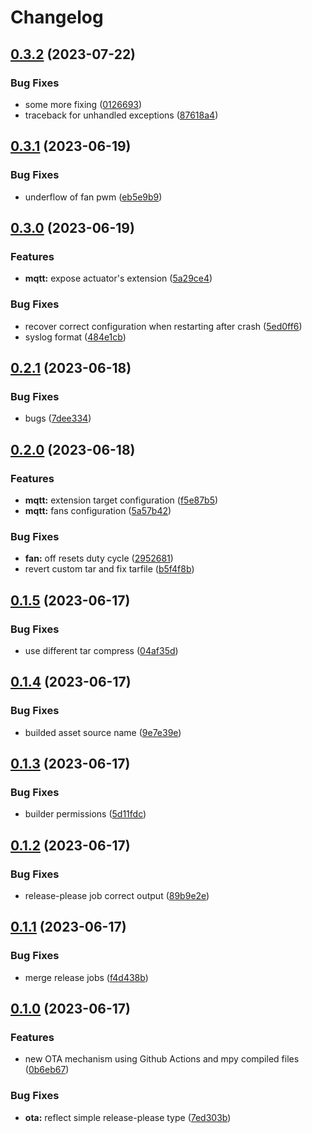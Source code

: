 # Changelog

## [0.3.2](https://github.com/AuHau/projector-cabinet/compare/v0.3.1...v0.3.2) (2023-07-22)


### Bug Fixes

* some more fixing ([0126693](https://github.com/AuHau/projector-cabinet/commit/0126693fc49ac88e7b52665757672bb9edbba45f))
* traceback for unhandled exceptions ([87618a4](https://github.com/AuHau/projector-cabinet/commit/87618a41633968a7fd9db245ec9cdd786ce4bce1))

## [0.3.1](https://github.com/AuHau/projector-cabinet/compare/v0.3.0...v0.3.1) (2023-06-19)


### Bug Fixes

* underflow of fan pwm ([eb5e9b9](https://github.com/AuHau/projector-cabinet/commit/eb5e9b9d5d2ecf6da5a343ec5694fcccc4ab3049))

## [0.3.0](https://github.com/AuHau/projector-cabinet/compare/v0.2.1...v0.3.0) (2023-06-19)


### Features

* **mqtt:** expose actuator's extension ([5a29ce4](https://github.com/AuHau/projector-cabinet/commit/5a29ce446627cf0632ab04ef4f666a7cec7c00e0))


### Bug Fixes

* recover correct configuration when restarting after crash ([5ed0ff6](https://github.com/AuHau/projector-cabinet/commit/5ed0ff681734d7d25988c2870c71c69acecf9d1b))
* syslog format ([484e1cb](https://github.com/AuHau/projector-cabinet/commit/484e1cbc50b07813cca8b98dd84b1062b6938779))

## [0.2.1](https://github.com/AuHau/projector-cabinet/compare/v0.2.0...v0.2.1) (2023-06-18)


### Bug Fixes

* bugs ([7dee334](https://github.com/AuHau/projector-cabinet/commit/7dee334d7eafd5650619703c98dbe3d5649d6b00))

## [0.2.0](https://github.com/AuHau/projector-cabinet/compare/v0.1.5...v0.2.0) (2023-06-18)


### Features

* **mqtt:** extension target configuration ([f5e87b5](https://github.com/AuHau/projector-cabinet/commit/f5e87b5617057703612a36bc812b0418c790dd0a))
* **mqtt:** fans configuration ([5a57b42](https://github.com/AuHau/projector-cabinet/commit/5a57b42f79fea2eea04af359a79ac7d08bdff45d))


### Bug Fixes

* **fan:** off resets duty cycle ([2952681](https://github.com/AuHau/projector-cabinet/commit/2952681409744ba1f1e988e2f01610850ec01ed6))
* revert custom tar and fix tarfile ([b5f4f8b](https://github.com/AuHau/projector-cabinet/commit/b5f4f8b6b115490de6233753be86939c8b0f6fb9))

## [0.1.5](https://github.com/AuHau/projector-cabinet/compare/v0.1.4...v0.1.5) (2023-06-17)


### Bug Fixes

* use different tar compress ([04af35d](https://github.com/AuHau/projector-cabinet/commit/04af35d7a5fc833fdee7b87c0004e570961c3dae))

## [0.1.4](https://github.com/AuHau/projector-cabinet/compare/v0.1.3...v0.1.4) (2023-06-17)


### Bug Fixes

* builded asset source name ([9e7e39e](https://github.com/AuHau/projector-cabinet/commit/9e7e39e49075fb527f5c02b765ce32e60e14f1e8))

## [0.1.3](https://github.com/AuHau/projector-cabinet/compare/v0.1.2...v0.1.3) (2023-06-17)


### Bug Fixes

* builder permissions ([5d11fdc](https://github.com/AuHau/projector-cabinet/commit/5d11fdcc5532be678156ee59be545ae5d648aa9c))

## [0.1.2](https://github.com/AuHau/projector-cabinet/compare/v0.1.1...v0.1.2) (2023-06-17)


### Bug Fixes

* release-please job correct output ([89b9e2e](https://github.com/AuHau/projector-cabinet/commit/89b9e2ed5f7dbc23f5f9cd29d80a6c668b998d48))

## [0.1.1](https://github.com/AuHau/projector-cabinet/compare/v0.1.0...v0.1.1) (2023-06-17)


### Bug Fixes

* merge release jobs ([f4d438b](https://github.com/AuHau/projector-cabinet/commit/f4d438b765b90e49bc31064a78cd9a800a9f87ea))

## [0.1.0](https://github.com/AuHau/projector-cabinet/compare/0.0.1...v0.1.0) (2023-06-17)


### Features

* new OTA mechanism using Github Actions and mpy compiled files ([0b6eb67](https://github.com/AuHau/projector-cabinet/commit/0b6eb67a0d31dac301785eebe84bdcc270f8f68a))


### Bug Fixes

* **ota:** reflect simple release-please type ([7ed303b](https://github.com/AuHau/projector-cabinet/commit/7ed303bbfbd83803e60e727c8198f8a25b256d00))
